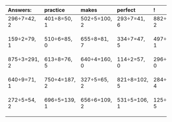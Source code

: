 | Answers: | practice | makes | perfect | ! |
| :--- | :--- | :--- | :--- | :--- |
| 296÷7=42, 2 | 401÷8=50, 1 | 502÷5=100, 2 | 293÷7=41, 6 | 882÷8=110, 2 | 
|   |   |   |   |   | 
|   |   |   |   |   | 
|   |   |   |   |   | 
| 159÷2=79, 1 | 510÷6=85, 0 | 655÷8=81, 7 | 334÷7=47, 5 | 497÷2=248, 1 | 
|   |   |   |   |   | 
|   |   |   |   |   | 
|   |   |   |   |   | 
| 875÷3=291, 2 | 613÷8=76, 5 | 640÷4=160, 0 | 114÷2=57, 0 | 296÷4=74, 0 | 
|   |   |   |   |   | 
|   |   |   |   |   | 
|   |   |   |   |   | 
| 640÷9=71, 1 | 750÷4=187, 2 | 327÷5=65, 2 | 821÷8=102, 5 | 284÷8=35, 4 | 
|   |   |   |   |   | 
|   |   |   |   |   | 
|   |   |   |   |   | 
| 272÷5=54, 2 | 696÷5=139, 1 | 656÷6=109, 2 | 531÷5=106, 1 | 125÷8=15, 5 | 
|   |   |   |   |   | 
|   |   |   |   |   | 
|   |   |   |   |   | 
